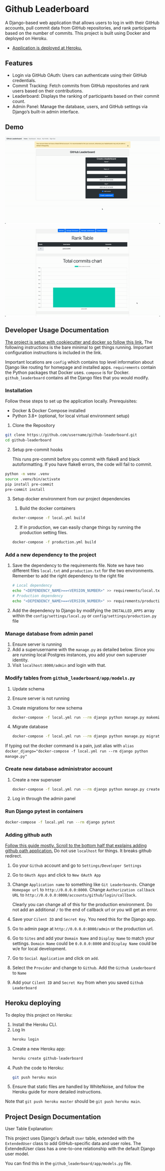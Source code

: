 # Github Leaderboard

A Django-based web application that allows users to log in with their GitHub accounts, pull commit data from GitHub repositories, and rank participants based on the number of commits. This project is built using Docker and deployed on Heroku.

- [Application is deployed at Heroku.](https://fierce-shore-14743.herokuapp.com/)

## Features
- Login via GitHub OAuth: Users can authenticate using their GitHub credentials.
- Commit Tracking: Fetch commits from GitHub repositories and rank users based on their contributions.
- Leaderboard: Displays the ranking of participants based on their commit count.
- Admin Panel: Manage the database, users, and GitHub settings via Django’s built-in admin interface.


## Demo

![Creating a leaderboard](./Resources/create_leaderboard.gif)

![Managing leaderboard participants](./Resources/manage_participants.gif)

## Developer Usage Documentation

[The project is setup with cookiecutter and docker so follow this link.](https://cookiecutter-django.readthedocs.io/en/latest/developing-locally-docker.html)
The following instructions is the bare minimal to get things running. Important configuration instructions is included
in the link.

Important locations are `config` which contains top level information about Django like routing for homepage and
installed apps. `requirements` contain the Python packages that Docker uses. `compose` is for
Docker. `github_leaderboard` contains all the Django files that you would modify.

### Installation
Follow these steps to set up the application locally.
Prerequisites:
-    Docker & Docker Compose installed
-   Python 3.8+ (optional, for local virtual environment setup)

1. Clone the Repository
```bash
git clone https://github.com/username/github-leaderboard.git
cd github-leaderboard
```
2. Setup pre-commit hooks

   This runs pre-commit before you commit with flake8 and black autoformatting. If you have flake8 errors,
the code will fail to commit.

```bash
python -m venv .venv
source .venv/bin/activate
pip install pre-commit
pre-commit install
```

3. Setup docker environment from our project dependencies

   1. Build the docker containers

   ```bash
   docker-compose -f local.yml build
   ```

   2. If in production, we can easily change things by running the production setting files.

   ```bash
   docker-compose -f production.yml build
   ```

### Add a new dependency to the project

1. Save the dependency to the requirements file. Note we have two different files `local.txt` and `production.txt` for
   the two environments. Remember to add the right dependency to the right file

   ```bash
   # Local dependency
   echo "<DEPENDENCY_NAME>==<VERSION_NUMBER>" >> requirements/local.txt
   # Production dependency
   echo "<DEPENDENCY_NAME>==<VERSION_NUMBER>" >> requirements/production.txt
   ```

2. Add the dependency to Django by modifying the `INSTALLED_APPS` array within the `config/settings/local.py`
   or `config/settings/production.py` file

### Manage database from admin panel

1. Ensure server is running
2. Add a superusername with the `manage.py` as detailed below. Since you are running local Postgres instances, you add
   your own superuser identity.
3. Visit `localhost:8000/admin` and login with that.

### Modify tables from `github_leaderboard/app/models.py`

1. Update schema
2. Ensure server is not running
3. Create migrations for new schema

   ```bash
   docker-compose -f local.yml run --rm django python manage.py makemigrations
   ```

4. Migrate database

   ```bash
   docker-compose -f local.yml run --rm django python manage.py migrate
   ```

If typing out the docker command is a pain, just alias
with `alias docker_django="docker-compose -f local.yml run --rm django python manage.py"`

### Create new database administrator account

1. Create a new superuser

   ```bash
   docker-compose -f local.yml run --rm django python manage.py createsuperuser
   ```

2. Log in through the admin panel

### Run Django pytest in containers

```bash
docker-compose -f local.yml run --rm django pytest
```

### Adding github auth

[Follow this guide mostly. Scroll to the bottom half that explains adding github oath application.](https://kodnito.com/posts/django-authentication-github/)
Do not use `localhost` for things. It breaks github redirect.

1. Go your `Github` account and go to `Settings/Developer Settings`

1. Go to `OAuth Apps` and click to `New OAuth App`

1. Change `Application name` to something like `Git Leaderboards`.
   Change `Homepage url` to `http://0.0.0.0:8000`.
   Change `Authorization callback URL` to `http://0.0.0.0:8000/accounts/github/login/callback`.

   Clearly you can change all of this for the production environment. Do not add an additional `/` to the end of
   callback url or you will get an error.

1. Save your `Cilent ID` and `Secret Key`. You need this for the Django app.

1. Go to admin page at `http://0.0.0.0:8000/admin` or the production url.

1. Go to `Sites` and add your `Domain Name` and `Display Name` to match your settings.
   `Domain Name` could be `0.0.0.0:8000` and `Display Name` could be w/e for local development.

1. Go to `Social Application` and click on `add`.

1. Select the `Provider` and change to `Github`. Add the `Github Leaderboard` to `Name`

1. Add your `Cilent ID` and `Secret Key` from when you saved `Github Leaderboard`

## Heroku deploying

To deploy this project on Heroku:
1. Install the Heroku CLI.
2. Log In
   ```bash
   heroku login
   ```
3. Create a new Heroku app:
   ```bash
   heroku create github-leaderboard
   ```
4. Push the code to Heroku:
   ```bash
   git push heroku main
   ```
5. Ensure that static files are handled by WhiteNoise, and follow the Heroku guide for more detailed instructions.

Note that `git push heroku master` should be `git push heroku main`.

## Project Design Documentation

User Table Explanation:

This project uses Django's default ```User``` table, extended with the ```ExtendedUser``` class to add GitHub-specific data and user roles. The ExtendedUser class has a one-to-one relationship with the default Django user model.

You can find this in the ```github_leaderboard/app/models.py``` file.
